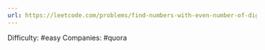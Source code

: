 ```yaml
---
url: https://leetcode.com/problems/find-numbers-with-even-number-of-digits
---
```


Difficulty: #easy
Companies: #quora